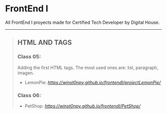 # FrontEnd I

All FrontEnd I proyects made for Certified Tech Developer by Digital House.

---

> ## HTML AND TAGS
>
> ### Class 05:
>
> Adding the first HTML tags. The most used ones are: list, paragraph, imagen.
>
> - LemonPie: *https://winst0npy.github.io/frontendI/projectLemonPie/*
>
> ### Class 06:
>
> - PetShop: *https://winst0npy.github.io/frontendI/PetShop/*

